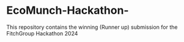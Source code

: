 # EcoMunch-Hackathon-
This repository contains the winning (Runner up) submission for the FitchGroup Hackathon 2024

